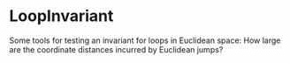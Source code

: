 # LoopInvariant
Some tools for testing an invariant for loops in Euclidean space: How large are the coordinate distances incurred by Euclidean jumps?
